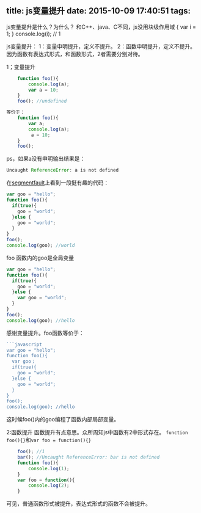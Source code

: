 title: js变量提升
date: 2015-10-09 17:40:51
tags:
---
js变量提升是什么？为什么？
和C++、java、C不同，js没用块级作用域
{
    var i = 1;
}
console.log(i); // 1

js变量提升：
1：变量申明提升，定义不提升。
2：函数申明提升，定义不提升。因为函数有表达式形式，和函数形式，2者需要分别对待。

1；变量提升
```javascript
	function foo(){
		console.log(a);
		var a = 10;
	}
	foo(); //undefined
```
```javascript
等价于：
	function foo(){
		var a;
		console.log(a);
		 a = 10;
	}
	foo();
```
ps，如果a没有申明输出结果是：
```javascript
Uncaught ReferenceError: a is not defined
```

在[segmentfault](http://segmentfault.com/a/1190000002904707)上看到一段挺有趣的代码：
```javascript
var goo = "hello";
function foo(){
  if(true){
    goo = "world";
  }else {
    goo = "world";
  }
}
foo();
console.log(goo); //world
```
foo 函数内的goo是全局变量
```javascript
var goo = "hello";
function foo(){
  if(true){
    goo = "world";
  }else {
    var goo = "world";
  }
}
foo();
console.log(goo); //hello

```
感谢变量提升。foo函数等价于：
```javascript
```javascript
var goo = "hello";
function foo(){
  var goo；
  if(true){
    goo = "world";
  }else {
    goo = "world";
  }
}
foo();
console.log(goo); //hello
```
这时候foo()内的goo编程了函数内部局部变量。

2:函数提升
函数提升有点意思。众所周知js中函数有2中形式存在。
`function foo(){}`和`var foo = function(){}`

```javascript
	foo(); //1
	bar(); //Uncaught ReferenceError: bar is not defined
	function foo(){
		console.log(1);
	}
	var foo = function(){
		console.log(2);
	}
```
可见，普通函数形式被提升，表达式形式的函数不会被提升。